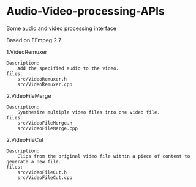 # Audio-Video-processing-APIs
Some audio and video processing interface

Based on FFmpeg 2.7

1.VideoRemuxer

	Description:
		Add the specified audio to the video.
	files:
		src/VideoRemuxer.h
		src/VideoRemuxer.cpp

2.VideoFileMerge

	Description:
		Synthesize multiple video files into one video file.
	files:
		src/VideoFileMerge.h
		src/VideoFileMerge.cpp

2.VideoFileCut

	Description:
		Clips from the original video file within a piece of content to generate a new file.
	files:
		src/VideoFileCut.h
		src/VideoFileCut.cpp
